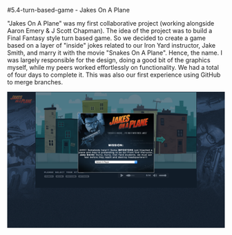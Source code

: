 #5.4-turn-based-game - Jakes On A Plane

"Jakes On A Plane" was my first collaborative project (working alongside Aaron Emery & J Scott Chapman). The idea of the project was to build a Final Fantasy style turn based game. So we decided to create a game based on a layer of "inside" jokes related to our Iron Yard instructor, Jake Smith, and marry it with the movie "Snakes On A Plane". Hence, the name. I was largely responsible for the design, doing a good bit of the graphics myself, while my peers worked effortlessly on functionality. We had a total of four days to complete it. This was also our first experience using GitHub to merge branches. 

![Jakes On A Plane](templates/assets/img/screen.png)
